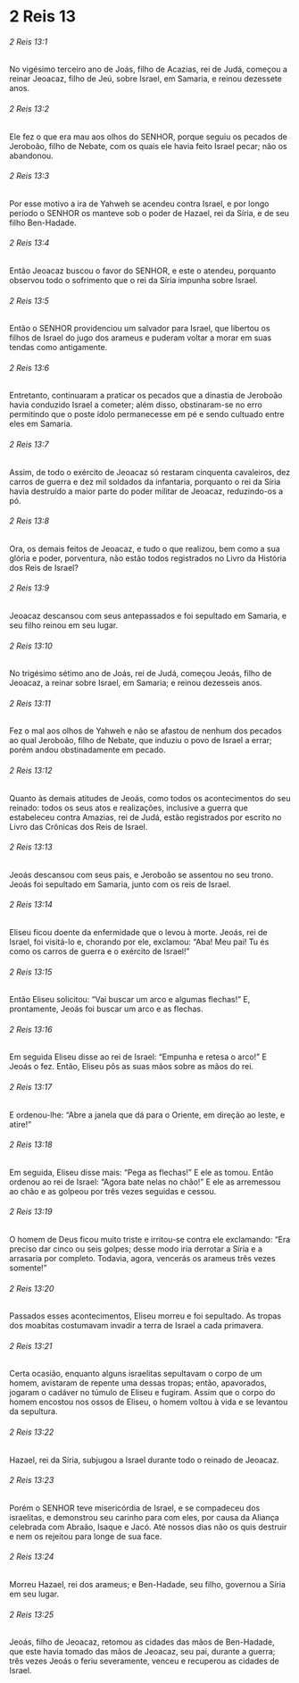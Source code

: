# 2 Reis 13

###### 2 Reis 13:1

No vigésimo terceiro ano de Joás, filho de Acazias, rei de Judá, começou a reinar Jeoacaz, filho de Jeú, sobre Israel, em Samaria, e reinou dezessete anos.

###### 2 Reis 13:2

Ele fez o que era mau aos olhos do SENHOR, porque seguiu os pecados de Jeroboão, filho de Nebate, com os quais ele havia feito Israel pecar; não os abandonou.

###### 2 Reis 13:3

Por esse motivo a ira de Yahweh se acendeu contra Israel, e por longo período o SENHOR os manteve sob o poder de Hazael, rei da Síria, e de seu filho Ben-Hadade.

###### 2 Reis 13:4

Então Jeoacaz buscou o favor do SENHOR, e este o atendeu, porquanto observou todo o sofrimento que o rei da Síria impunha sobre Israel.

###### 2 Reis 13:5

Então o SENHOR providenciou um salvador para Israel, que libertou os filhos de Israel do jugo dos arameus e puderam voltar a morar em suas tendas como antigamente.

###### 2 Reis 13:6

Entretanto, continuaram a praticar os pecados que a dinastia de Jeroboão havia conduzido Israel a cometer; além disso, obstinaram-se no erro permitindo que o poste ídolo permanecesse em pé e sendo cultuado entre eles em Samaria.

###### 2 Reis 13:7

Assim, de todo o exército de Jeoacaz só restaram cinquenta cavaleiros, dez carros de guerra e dez mil soldados da infantaria, porquanto o rei da Síria havia destruído a maior parte do poder militar de Jeoacaz, reduzindo-os a pó.

###### 2 Reis 13:8

Ora, os demais feitos de Jeoacaz, e tudo o que realizou, bem como a sua glória e poder, porventura, não estão todos registrados no Livro da História dos Reis de Israel?

###### 2 Reis 13:9

Jeoacaz descansou com seus antepassados e foi sepultado em Samaria, e seu filho reinou em seu lugar.

###### 2 Reis 13:10

No trigésimo sétimo ano de Joás, rei de Judá, começou Jeoás, filho de Jeoacaz, a reinar sobre Israel, em Samaria; e reinou dezesseis anos.

###### 2 Reis 13:11

Fez o mal aos olhos de Yahweh e não se afastou de nenhum dos pecados ao qual Jeroboão, filho de Nebate, que induziu o povo de Israel a errar; porém andou obstinadamente em pecado.

###### 2 Reis 13:12

Quanto às demais atitudes de Jeoás, como todos os acontecimentos do seu reinado: todos os seus atos e realizações, inclusive a guerra que estabeleceu contra Amazias, rei de Judá, estão registrados por escrito no Livro das Crônicas dos Reis de Israel.

###### 2 Reis 13:13

Jeoás descansou com seus pais, e Jeroboão se assentou no seu trono. Jeoás foi sepultado em Samaria, junto com os reis de Israel.

###### 2 Reis 13:14

Eliseu ficou doente da enfermidade que o levou à morte. Jeoás, rei de Israel, foi visitá-lo e, chorando por ele, exclamou: “Aba! Meu pai! Tu és como os carros de guerra e o exército de Israel!”

###### 2 Reis 13:15

Então Eliseu solicitou: “Vai buscar um arco e algumas flechas!” E, prontamente, Jeoás foi buscar um arco e as flechas.

###### 2 Reis 13:16

Em seguida Eliseu disse ao rei de Israel: “Empunha e retesa o arco!” E Jeoás o fez. Então, Eliseu pôs as suas mãos sobre as mãos do rei.

###### 2 Reis 13:17

E ordenou-lhe: “Abre a janela que dá para o Oriente, em direção ao leste, e atire!”

###### 2 Reis 13:18

Em seguida, Eliseu disse mais: “Pega as flechas!” E ele as tomou. Então ordenou ao rei de Israel: “Agora bate nelas no chão!” E ele as arremessou ao chão e as golpeou por três vezes seguidas e cessou.

###### 2 Reis 13:19

O homem de Deus ficou muito triste e irritou-se contra ele exclamando: “Era preciso dar cinco ou seis golpes; desse modo iria derrotar a Síria e a arrasaria por completo. Todavia, agora, vencerás os arameus três vezes somente!”

###### 2 Reis 13:20

Passados esses acontecimentos, Eliseu morreu e foi sepultado. As tropas dos moabitas costumavam invadir a terra de Israel a cada primavera.

###### 2 Reis 13:21

Certa ocasião, enquanto alguns israelitas sepultavam o corpo de um homem, avistaram de repente uma dessas tropas; então, apavorados, jogaram o cadáver no túmulo de Eliseu e fugiram. Assim que o corpo do homem encostou nos ossos de Eliseu, o homem voltou à vida e se levantou da sepultura.

###### 2 Reis 13:22

Hazael, rei da Síria, subjugou a Israel durante todo o reinado de Jeoacaz.

###### 2 Reis 13:23

Porém o SENHOR teve misericórdia de Israel, e se compadeceu dos israelitas, e demonstrou seu carinho para com eles, por causa da Aliança celebrada com Abraão, Isaque e Jacó. Até nossos dias não os quis destruir e nem os rejeitou para longe de sua face.

###### 2 Reis 13:24

Morreu Hazael, rei dos arameus; e Ben-Hadade, seu filho, governou a Síria em seu lugar.

###### 2 Reis 13:25

Jeoás, filho de Jeoacaz, retomou as cidades das mãos de Ben-Hadade, que este havia tomado das mãos de Jeoacaz, seu pai, durante a guerra; três vezes Jeoás o feriu severamente, venceu e recuperou as cidades de Israel.


